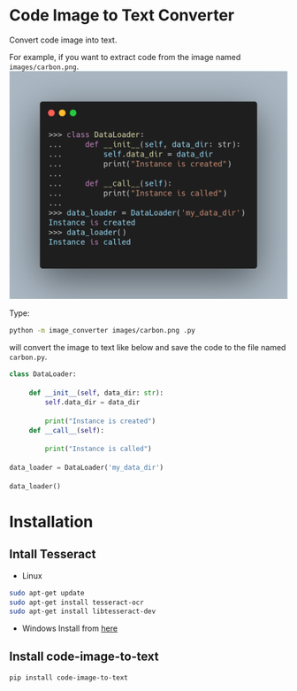 # Code Image to Text Converter

Convert code image into text.

For example, if you want to extract code from the image named `images/carbon.png`.
![image](https://github.com/khuyentran1401/code_image_to_text/blob/master/images/carbon.png)

Type:
```bash
python -m image_converter images/carbon.png .py
```
will convert the image to text like below and save the code to the file named `carbon.py`.

```python
class DataLoader:

	 def __init__(self, data_dir: str):
		 self.data_dir = data_dir

		 print("Instance is created")
	 def __call__(self):

		 print("Instance is called")

data_loader = DataLoader('my_data_dir')

data_loader()

```

# Installation
## Intall Tesseract
* Linux
```bash
sudo apt-get update
sudo apt-get install tesseract-ocr
sudo apt-get install libtesseract-dev
```

* Windows
Install from [here](https://github.com/UB-Mannheim/tesseract/wiki)
## Install code-image-to-text
```bash
pip install code-image-to-text
```



